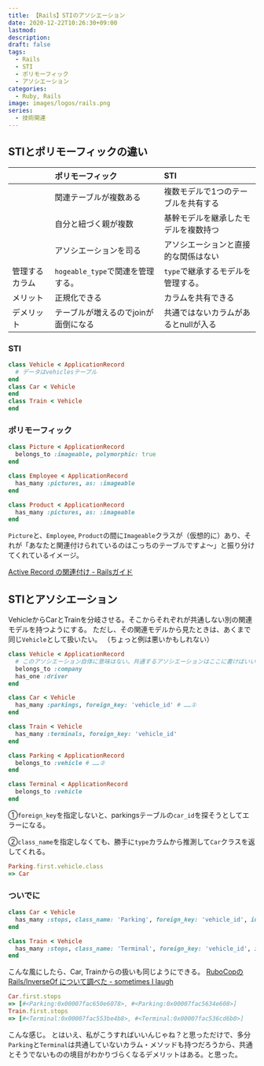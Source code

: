 ```yaml
---
title: 【Rails】STIのアソシエーション
date: 2020-12-22T10:26:30+09:00
lastmod:
description:
draft: false
tags:
  - Rails
  - STI
  - ポリモーフィック
  - アソシエーション
categories:
  - Ruby, Rails
image: images/logos/rails.png
series:
  - 技術関連
---
```


## STIとポリモーフィックの違い

||ポリモーフィック |STI |
|:-|:-------------|:---|
||関連テーブルが複数ある|複数モデルで1つのテーブルを共有する|
||自分と紐づく親が複数|基幹モデルを継承したモデルを複数持つ|
||アソシエーションを司る|アソシエーションと直接的な関係はない|
|管理するカラム|`hogeable_type`で関連を管理する。|`type`で継承するモデルを管理する。|
|メリット|正規化できる|カラムを共有できる|
|デメリット|テーブルが増えるのでjoinが面倒になる|共通ではないカラムがあるとnullが入る|


### STI

```rb
class Vehicle < ApplicationRecord
  # データはvehiclesテーブル
end
class Car < Vehicle
end
class Train < Vehicle
end
```


### ポリモーフィック

```rb
class Picture < ApplicationRecord
  belongs_to :imageable, polymorphic: true
end

class Employee < ApplicationRecord
  has_many :pictures, as: :imageable
end

class Product < ApplicationRecord
  has_many :pictures, as: :imageable
end
```

`Picture`と、`Employee`, `Product`の間に`Imageable`クラスが（仮想的に）あり、それが「あなたと関連付けられているのはこっちのテーブルですよ〜」と振り分けてくれているイメージ。

[Active Record の関連付け \- Railsガイド](https://railsguides.jp/association_basics.html)


## STIとアソシエーション

VehicleからCarとTrainを分岐させる。そこからそれぞれが共通しない別の関連モデルを持つようにする。
ただし、その関連モデルから見たときは、あくまで同じ`Vehicle`として扱いたい。
（ちょっと例は悪いかもしれない）

```rb
class Vehicle < ApplicationRecord
  # このアソシエーション自体に意味はない。共通するアソシエーションはここに書けばいいということ。
  belongs_to :company
  has_one :driver
end

class Car < Vehicle
  has_many :parkings, foreign_key: 'vehicle_id' # ……①
end

class Train < Vehicle
  has_many :terminals, foreign_key: 'vehicle_id'
end

class Parking < ApplicationRecord
  belongs_to :vehicle # ……②
end

class Terminal < ApplicationRecord
  belongs_to :vehicle
end
```

①`foreign_key`を指定しないと、parkingsテーブルの`car_id`を探そうとしてエラーになる。

②`class_name`を指定しなくても、勝手に`type`カラムから推測して`Car`クラスを返してくれる。

```rb
Parking.first.vehicle.class
=> Car
```

### ついでに

```rb
class Car < Vehicle
  has_many :stops, class_name: 'Parking', foreign_key: 'vehicle_id', inverse_of: 'vehicle'
end

class Train < Vehicle
  has_many :stops, class_name: 'Terminal', foreign_key: 'vehicle_id', inverse_of: 'vehicle'
end
```

こんな風にしたら、Car, Trainからの扱いも同じようにできる。
[RuboCopの Rails/InverseOf について調べた \- sometimes I laugh](https://sil.hatenablog.com/entry/rubocop-rails-inverse-of)

```rb
Car.first.stops
=> [#<Parking:0x00007fac650e6078>, #<Parking:0x00007fac5634e608>]
Train.first.stops
=> [#<Terminal:0x00007fac553be4b8>, #<Terminal:0x00007fac536cd6b0>]
```

こんな感じ。
とはいえ、私がこうすればいいんじゃね？と思っただけで、多分`Parking`と`Terminal`は共通していないカラム・メソッドも持つだろうから、共通とそうでないものの境目がわかりづらくなるデメリットはある。と思った。
